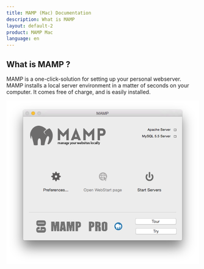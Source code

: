 ```yaml
---
title: MAMP (Mac) Documentation
description: What is MAMP 
layout: default-2
product: MAMP Mac
language: en
---
```


## What is MAMP ? 

MAMP is a one-click-solution for setting up your personal webserver. MAMP installs a local server environment in a matter of seconds on your computer. It comes free of charge, and is easily installed.

![MAMP](MAMP.png)


